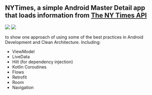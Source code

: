 
## NYTimes, a simple Android Master Detail app that loads information from [The NY Times API](http://api.nytimes.com/svc/mostpopular/v2/viewed/7.json?api-key=)
![](https://github.com/kysemail9/SampleNYTimes/blob/master/1.png)
![](https://github.com/kysemail9/SampleNYTimes/blob/master/2.png)



to show one approach of using some of the best practices in Android Development and Clean Architecture. Including:
 * ViewModel
 * LiveData
 * Hilt (for dependency injection)
 * Kotlin Coroutines
 * Flows
 * Retrofit
 * Room
 * Navigation



